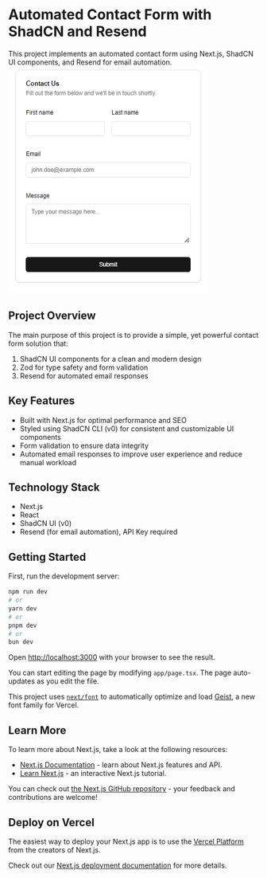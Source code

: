
# Automated Contact Form with ShadCN and Resend

This project implements an automated contact form using Next.js, ShadCN UI components, and Resend for email automation.
![Contact Form Screenshot](contact-form-screenshot.png)

## Project Overview

The main purpose of this project is to provide a simple, yet powerful contact form solution that:

1. ShadCN UI components for a clean and modern design
2. Zod for type safety and form validation
3. Resend for automated email responses

## Key Features

- Built with Next.js for optimal performance and SEO
- Styled using ShadCN CLI (v0) for consistent and customizable UI components
- Form validation to ensure data integrity
- Automated email responses to improve user experience and reduce manual workload

## Technology Stack

- Next.js
- React
- ShadCN UI (v0)
- Resend (for email automation), API Key required

## Getting Started

First, run the development server:

```bash
npm run dev
# or
yarn dev
# or
pnpm dev
# or
bun dev
```

Open [http://localhost:3000](http://localhost:3000) with your browser to see the result.

You can start editing the page by modifying `app/page.tsx`. The page auto-updates as you edit the file.

This project uses [`next/font`](https://nextjs.org/docs/app/building-your-application/optimizing/fonts) to automatically optimize and load [Geist](https://vercel.com/font), a new font family for Vercel.

## Learn More

To learn more about Next.js, take a look at the following resources:

- [Next.js Documentation](https://nextjs.org/docs) - learn about Next.js features and API.
- [Learn Next.js](https://nextjs.org/learn) - an interactive Next.js tutorial.

You can check out [the Next.js GitHub repository](https://github.com/vercel/next.js) - your feedback and contributions are welcome!

## Deploy on Vercel

The easiest way to deploy your Next.js app is to use the [Vercel Platform](https://vercel.com/new?utm_medium=default-template&filter=next.js&utm_source=create-next-app&utm_campaign=create-next-app-readme) from the creators of Next.js.

Check out our [Next.js deployment documentation](https://nextjs.org/docs/app/building-your-application/deploying) for more details.
